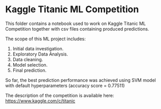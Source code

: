 # Kaggle Titanic ML Competition

This folder contains a notebook used to work on Kaggle Titanic ML Competition together with csv files containing produced predictions.

The scope of this ML project includes:
1. Initial data investigation.
2. Exploratory Data Analysis.
3. Data cleaning.
4. Model selection.
5. Final prediction.

So far, the best prediction performance was achieved using SVM model with default hyperparameters (accuracy score = 0.77511)

The description of the competition is available here: https://www.kaggle.com/c/titanic
